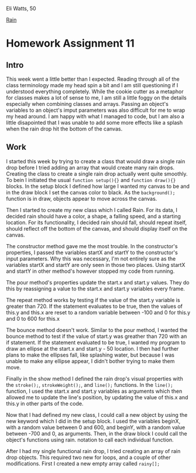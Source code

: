 Eli Watts, 50

[Rain](https://wattse13.github.io/120_work/hw_11/)

# Homework Assignment 11

## Intro

This week went a little better than I expected. Reading through all of the class terminology made my head spin a bit and I am still questioning if I understood everything completely. While the cookie cutter as a metaphor for classes makes a lot of sense to me, I am still a little foggy on the details especially when combining classes and arrays. Passing an object's variables to an object's imput parameters was also difficult for me to wrap my head around. I am happy with what I managed to code, but I am also a little disapointed that I was unable to add some more effects like a splash when the rain drop hit the bottom of the canvas.

## Work

I started this week by trying to create a class that would draw a single rain drop before I tried adding an array that would create many rain drops. Creating the class to create a single rain drop actually went quite smoothly. To bein I initiated the usual `function setup(){}` and `function draw(){}` blocks. In the setup block I defined how large I wanted my canvas to be and in the draw block I set the canvas color to black. As the `background();` function is in draw, objects appear to move across the canvas.

Then I started to create my new class which I called Rain. For its data, I decided rain should have a color, a shape, a falling speed, and a starting location. For its functionality, I decided rain should fall, should repeat itself, should reflect off the bottom of the canvas, and should display itself on the canvas.

The constructor method gave me the most trouble. In the constructor's properties, I passed the variables startX and startY to the constructor's input parameters. Why this was necessary, I'm not entirely sure as the variables startX and startY are only seen in those two places. Using startX and startY in other method's however stopped my code from running.

The pour method's properties update the start.x and start.y values. They do this by reassigning a value to the start.x and start.y variables every frame.

The repeat method works by testing if the value of the start.y variable is greater than 720. If the statement evaluates to be true, then the values of this.y and this.x are reset to a random variable between -100 and 0 for this.y and 0 to 600 for this.x

The bounce method doesn't work. Similar to the pour method, I wanted the bounce method to test if the value of start.y was greather than 720 with an if statement. If the statement evaluated to be true, I wanted my program to draw an ellipse at the start.x and start.y - 50 location. I then had further plans to make the ellipses fall, like splashing water, but because I was unable to make any ellipse appear, I didn't bother trying to make them move.

Finally in the show method I defined the rain drop's visual properties with the `stroke();`, `strokeWeight();`, and `line();` functions. In the `line();` function, I used the start.x and start.y variables as arguments which then allowed me to update the line's position, by updating the value of this.x and this.y in other parts of the code.

Now that I had defined my new class, I could call a new object by using the new keyword which I did in the setup block. I used the variables beginX, with a random value between 0 and 600, and beginY, with a random value between -700 and 0, as arguments. Then, in the draw block I could call the object's functions using rain. notation to call each individual function.

After I had my single functional rain drop, I tried creating an array of rain drop objects. This required two new for loops, and a couple of other modifications. First I created a new empty array called `rainy[];`
